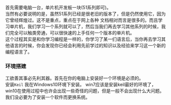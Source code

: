首先需要电脑一台，单片机开发板一块(51系列即可)。  
当然有必要说明的是，虽然51系列已经是很老旧的版本了，但是仍然使用它，因为它曾经辉煌过。这不是重点，重点在于网上各种
文档相对而言是很多的。而且学习单片机，我们学习一个系列就可以了，然后当我们再去学习其他系列的时候，我们完全可以触类旁通，可以很快速的上手任何一个版本的单片机。  
这个过程其实是和你学习编程是一样的，你学习了某一们语言后，当你再去学习其他语言的时候，你会发现你已经会利用先前学过的知识以及经验来学习这一个新的编程语言了。
### 环境搭建
工欲善其事必先利其器。首先在你的电脑上安装好一个环境是必须的。  
安装`Keil`
我在Windows10环境下安装。
win7应该是安装keil最好的环境了，win10在使用过程中也许会出现一些奇怪的问题，但是一般不会出现什么大问题。我们没必要为了安装一个软件而更换系统。
